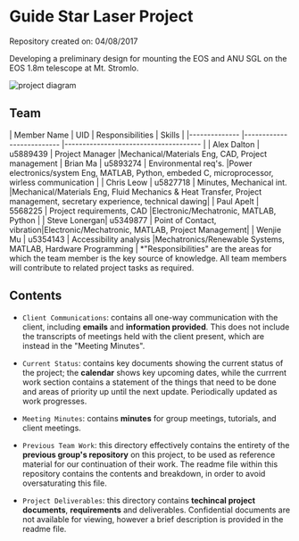 # Guide Star Laser Project

Repository created on: 04/08/2017

Developing a preliminary design for mounting the EOS and ANU SGL on the EOS 1.8m telescope at Mt. Stromlo.

![project diagram](http://i.imgur.com/0ppTVj8.png)

## Team

| Member Name  	|   UID    | Responsibilities          | Skills                               	|
|--------------	|--------------------------	|--------------------------------------	|
| Alex Dalton  	|  u5889439      | Project Manager           |Mechanical/Materials Eng, CAD, Project management
| Brian Ma  	|  u5893274     | Environmental req's.      |Power electronics/system Eng, MATLAB, Python, embeded C, microprocessor, wirless communication               |
| Chris Leow  	|  u5827718     | Minutes, Mechanical int. |Mechanical/Materials Eng, Fluid Mechanics & Heat Transfer, Project management, secretary experience, technical dawing|
| Paul Apelt  	|  5568225      | Project requirements, CAD      |Electronic/Mechatronic, MATLAB, Python |
| Steve Lonergan|  u5349877     | Point of Contact, vibration|Electronic/Mechatronic, MATLAB, Project Management|
| Wenjie Mu  	|  u5354143     | Accessibility analysis |Mechatronics/Renewable Systems, MATLAB, Hardware Programming                                       |
*"Responsibilities" are the areas for which the team member is the key source of knowledge.
All team members will contribute to related project tasks as required.

## Contents

* `Client Communications`: contains all one-way communication with the client, 
including **emails** and **information provided**. This does not include the transcripts
of meetings held with the client present, which are instead in the 
"Meeting Minutes".

* `Current Status`: contains key documents showing the current status of the
project; the **calendar** shows key upcoming dates, while the currrent work 
section contains a statement of the things that need to be done and areas of
priority up until the next update. Periodically updated as work progresses.
	
* `Meeting Minutes`: contains **minutes** for group meetings,
tutorials, and client meetings.

* `Previous Team Work`: this directory effectively contains the entirety of the
**previous group's repository** on this project, to be used as reference material
for our continuation of their work. The readme file within this repository
contains the contents and breakdown, in order to avoid oversaturating this file.

* `Project Deliverables`: this directory contains **techincal project documents**, **requirements** and
deliverables. Confidential documents are not available for viewing, however
a brief description is provided in the readme file. 